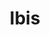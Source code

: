 ---
title: 'Ibis '
link: 'https://github.com/themsaid/ibis'
summary: 'Generador de Ebook a Markdown con PHP Laravel.'
tags: ['ideas', 'front-end']
---